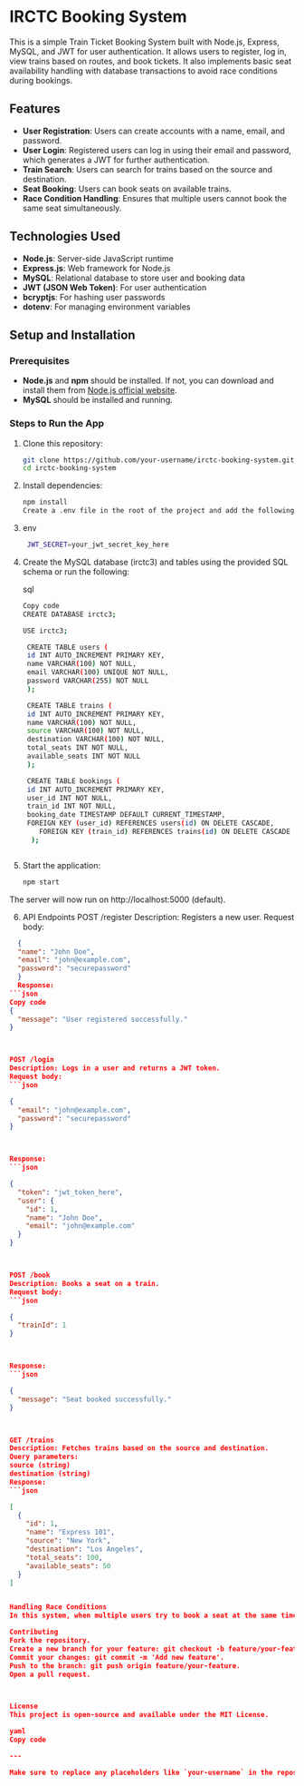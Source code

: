 # IRCTC Booking System

This is a simple Train Ticket Booking System built with Node.js, Express, MySQL, and JWT for user authentication. It allows users to register, log in, view trains based on routes, and book tickets. It also implements basic seat availability handling with database transactions to avoid race conditions during bookings.

## Features

- **User Registration**: Users can create accounts with a name, email, and password.
- **User Login**: Registered users can log in using their email and password, which generates a JWT for further authentication.
- **Train Search**: Users can search for trains based on the source and destination.
- **Seat Booking**: Users can book seats on available trains.
- **Race Condition Handling**: Ensures that multiple users cannot book the same seat simultaneously.

## Technologies Used

- **Node.js**: Server-side JavaScript runtime
- **Express.js**: Web framework for Node.js
- **MySQL**: Relational database to store user and booking data
- **JWT (JSON Web Token)**: For user authentication
- **bcryptjs**: For hashing user passwords
- **dotenv**: For managing environment variables

## Setup and Installation

### Prerequisites

- **Node.js** and **npm** should be installed. If not, you can download and install them from [Node.js official website](https://nodejs.org/).
- **MySQL** should be installed and running.

### Steps to Run the App

1. Clone this repository:

   ```bash
   git clone https://github.com/your-username/irctc-booking-system.git
   cd irctc-booking-system


2. Install dependencies:

    ```bash
   npm install
   Create a .env file in the root of the project and add the following variables:

3. env
   ```bash
    JWT_SECRET=your_jwt_secret_key_here

4. Create the MySQL database (irctc3) and tables using the provided SQL schema or run the following:

   sql
   ```bash
   Copy code
   CREATE DATABASE irctc3;

   USE irctc3;

    CREATE TABLE users (
    id INT AUTO_INCREMENT PRIMARY KEY,
    name VARCHAR(100) NOT NULL,
    email VARCHAR(100) UNIQUE NOT NULL,
    password VARCHAR(255) NOT NULL
    );

    CREATE TABLE trains (
    id INT AUTO_INCREMENT PRIMARY KEY,
    name VARCHAR(100) NOT NULL,
    source VARCHAR(100) NOT NULL,
    destination VARCHAR(100) NOT NULL,
    total_seats INT NOT NULL,
    available_seats INT NOT NULL
    );

    CREATE TABLE bookings (
    id INT AUTO_INCREMENT PRIMARY KEY,
    user_id INT NOT NULL,
    train_id INT NOT NULL,
    booking_date TIMESTAMP DEFAULT CURRENT_TIMESTAMP,
    FOREIGN KEY (user_id) REFERENCES users(id) ON DELETE CASCADE,
       FOREIGN KEY (train_id) REFERENCES trains(id) ON DELETE CASCADE
     );



5. Start the application:
   ```bash
   npm start
  The server will now run on http://localhost:5000 (default).

6. API Endpoints
    POST /register
    Description: Registers a new user.
    Request body:
    
```json
  {
  "name": "John Doe",
  "email": "john@example.com",
  "password": "securepassword"
  }
  Response:
```json
Copy code
{
  "message": "User registered successfully."
}



POST /login
Description: Logs in a user and returns a JWT token.
Request body:
```json

{
  "email": "john@example.com",
  "password": "securepassword"
}



Response:
```json

{
  "token": "jwt_token_here",
  "user": {
    "id": 1,
    "name": "John Doe",
    "email": "john@example.com"
  }
}



POST /book
Description: Books a seat on a train.
Request body:
```json

{
  "trainId": 1
}



Response:
```json

{
  "message": "Seat booked successfully."
}



GET /trains
Description: Fetches trains based on the source and destination.
Query parameters:
source (string)
destination (string)
Response:
```json

[
  {
    "id": 1,
    "name": "Express 101",
    "source": "New York",
    "destination": "Los Angeles",
    "total_seats": 100,
    "available_seats": 50
  }
]


Handling Race Conditions
In this system, when multiple users try to book a seat at the same time, the application ensures that only one user can book the seat. It uses MySQL's FOR UPDATE locking mechanism within a transaction to lock the train record while a user is booking a seat. This prevents race conditions and ensures that the available seats are updated atomically.

Contributing
Fork the repository.
Create a new branch for your feature: git checkout -b feature/your-feature.
Commit your changes: git commit -m 'Add new feature'.
Push to the branch: git push origin feature/your-feature.
Open a pull request.



License
This project is open-source and available under the MIT License.

yaml
Copy code

---

Make sure to replace any placeholders like `your-username` in the repository URL, `your_jwt_secr   
